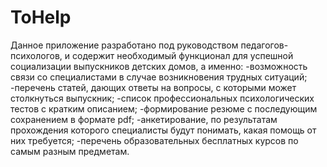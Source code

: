 # ToHelp
Данное приложение разработано под руководством педагогов-психологов, и содержит необходимый функционал для успешной социализации выпускников детских домов, а именно:
-возможность связи со специалистами в случае возникновения трудных ситуаций;
-перечень статей, дающих ответы на вопросы, с которыми может столкнуться выпускник;
-список профессиональных психологических тестов с кратким описанием; 
-формирование резюме с последующим сохранением в формате pdf;
-анкетирование, по результатам прохождения которого специалисты будут понимать, какая помощь от них требуется; 
-перечень образовательных бесплатных курсов по самым разным предметам.
